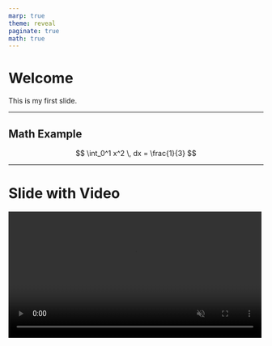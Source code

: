 ```yaml
---
marp: true
theme: reveal
paginate: true
math: true
---
```


# Welcome

This is my first slide.

---

## Math Example

$$
\int_0^1 x^2 \, dx = \frac{1}{3}
$$

---

# Slide with Video

<!-- Use raw HTML here -->
<video controls width="500" autoplay muted loop>
  <source src="circle.mp4" type="video/mp4">
  Your browser doesn’t support the video tag.
</video>

